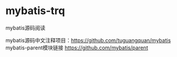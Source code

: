 # mybatis-trq
mybatis源码阅读



mybatis源码中文注释项目：https://github.com/tuguangquan/mybatis
mybatis-parent模块链接 https://github.com/mybatis/parent
